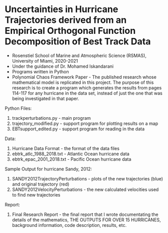 # Uncertainties in Hurricane Trajectories derived from an Empirical Orthogonal Function Decomposition of Best Track Data
- Rosenstiel School of Marine and Atmospheric Science (RSMAS), University of Miami, 2020-2021
- Under the guidance of Dr. Mohamed Iskandarani
- Programs written in Python
- Polynomial Chaos Framework Paper - The published research whose mathematical model is replicated in this project. The purpose of this research is to create a program which generates the results from pages 114-117 for any hurricane in the data set, instead of just the one that was being investigated in that paper. 



Python Files:
1. trackperturbations.py  - main program
2. trajectory_modified.py - support program for plotting results on a map
3. EBTsupport_edited.py - support program for reading in the data

Data:
1. Hurricane Data Format - the format of the data files
2. ebtrk_atlc_1988_2018.txt - Atlantic Ocean hurricane data
3. ebtrk_epac_2001_2018.txt - Pacific Ocean hurricane data

Sample Output for hurricane Sandy, 2012:
1. SANDY2012TrajectoryPerturbations - plots of the new trajectories (blue) and original trajectory (red)
2. SANDY2012VelocityPerturbations - the new calculated velocities used to find new trajectories

Report:
1. Final Research Report - the final report that I wrote documentating the details of the mathematics, THE OUTPUTS FOR OVER 15 HURRICANES, background information, code description, results, etc.
